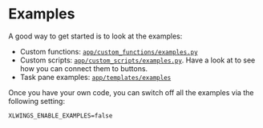 # Examples

A good way to get started is to look at the examples:

- Custom functions: [`app/custom_functions/examples.py`](https://github.com/xlwings/xlwings-server/blob/main/app/custom_functions/examples.py)
- Custom scripts: [`app/custom_scripts/examples.py`](https://github.com/xlwings/xlwings-server/blob/main/app/custom_scripts/examples.py). Have a look at [](custom_scripts.md) to see how you can connect them to buttons.
- Task pane examples: [`app/templates/examples`](https://github.com/xlwings/xlwings-server/tree/main/app/templates/examples)

Once you have your own code, you can switch off all the examples via the following setting:

```
XLWINGS_ENABLE_EXAMPLES=false
```

